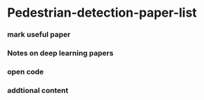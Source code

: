 # Pedestrian-detection-paper-list
### mark useful paper
### Notes on deep learning papers
### open code
### addtional content
